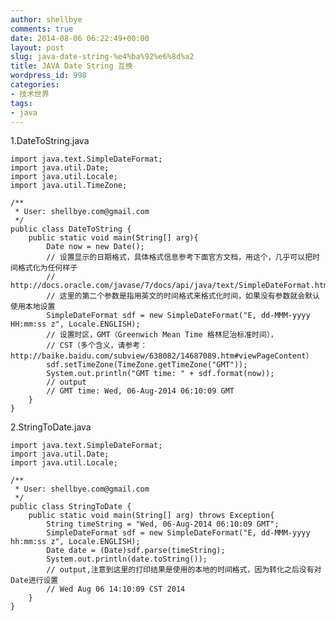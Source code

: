 ```yaml
---
author: shellbye
comments: true
date: 2014-08-06 06:22:49+00:00
layout: post
slug: java-date-string-%e4%ba%92%e6%8d%a2
title: JAVA Date String 互换
wordpress_id: 998
categories:
- 技术世界
tags:
- java
---
```


1.DateToString.java


    
    import java.text.SimpleDateFormat;
    import java.util.Date;
    import java.util.Locale;
    import java.util.TimeZone;
    
    /**
     * User: shellbye.com@gmail.com
     */
    public class DateToString {
        public static void main(String[] arg){
            Date now = new Date();
            // 设置显示的日期格式，具体格式信息参考下面官方文档，用这个，几乎可以把时间格式化为任何样子
            // http://docs.oracle.com/javase/7/docs/api/java/text/SimpleDateFormat.html
            // 这里的第二个参数是指用英文的时间格式来格式化时间，如果没有参数就会默认使用本地设置
            SimpleDateFormat sdf = new SimpleDateFormat("E, dd-MMM-yyyy HH:mm:ss z", Locale.ENGLISH);
            // 设置时区，GMT（Greenwich Mean Time 格林尼治标准时间），
            // CST（多个含义，请参考：http://baike.baidu.com/subview/638082/14687089.htm#viewPageContent）
            sdf.setTimeZone(TimeZone.getTimeZone("GMT"));
            System.out.println("GMT time: " + sdf.format(now));
            // output
            // GMT time: Wed, 06-Aug-2014 06:10:09 GMT
        }
    }



2.StringToDate.java

    
    import java.text.SimpleDateFormat;
    import java.util.Date;
    import java.util.Locale;
    
    /**
     * User: shellbye.com@gmail.com
     */
    public class StringToDate {
        public static void main(String[] arg) throws Exception{
            String timeString = "Wed, 06-Aug-2014 06:10:09 GMT";
            SimpleDateFormat sdf = new SimpleDateFormat("E, dd-MMM-yyyy hh:mm:ss z", Locale.ENGLISH);
            Date date = (Date)sdf.parse(timeString);
            System.out.println(date.toString());
            // output,注意到这里的打印结果是使用的本地的时间格式，因为转化之后没有对Date进行设置
            // Wed Aug 06 14:10:09 CST 2014
        }
    }
